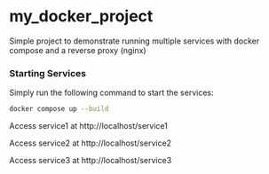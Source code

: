 # my_docker_project
Simple project to demonstrate running multiple services with docker compose and a reverse proxy (nginx)

### Starting Services
Simply run the following command to start the services:
```sh
docker compose up --build
```

Access service1 at http://localhost/service1

Access service2 at http://localhost/service2

Access service3 at http://localhost/service3
